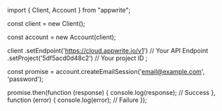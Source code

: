 import { Client, Account } from "appwrite";

const client = new Client();

const account = new Account(client);

client
    .setEndpoint('https://cloud.appwrite.io/v1') // Your API Endpoint
    .setProject('5df5acd0d48c2') // Your project ID
;

const promise = account.createEmailSession('email@example.com', 'password');

promise.then(function (response) {
    console.log(response); // Success
}, function (error) {
    console.log(error); // Failure
});